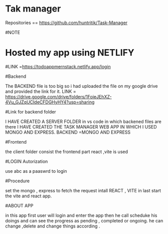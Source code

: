# Tak manager

Repositories ==  https://github.com/huntritik/Task-Manager

#NOTE

# Hosted my app using NETLIFY
#LINK =https://todoappmernstack.netlify.app/login

#Backend

The BACKEND file is too big so i had uploaded the file on my google drive and provided the link for it.
LINK = https://drive.google.com/drive/folders/1FoieJEhXZ-4Vu_GJZqUCIdeCFDGHyHY4?usp=sharing

#Link for backend folder

I HAVE CREATED A SERVER FOLDER in vs code in which backened files are there
I HAVE CREATED THE TASK MANAGER WEB APP IN WHICH I USED MONGO AND EXPRESS.
BACKEND =MONGO AND EXPRESS

#Frontend

the client folder consist the frontend part
react ,vite is used

#LOGIN Autorization

use abc as a paaswrd to login


#Procedure

set the mongo , express to fetch the request
intall REACT , VITE
in last start the vite and react app.


#ABOUT APP

in this app first user will login and enter the app then he call scheduke his doings and can see the progress as pending ,  completed or ongoing. he can change ,delete and change things according .
